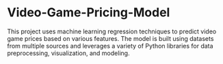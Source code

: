 # Video-Game-Pricing-Model
This project uses machine learning regression techniques to predict video game prices based on various features. The model is built using datasets from multiple sources and leverages a variety of Python libraries for data preprocessing, visualization, and modeling.

